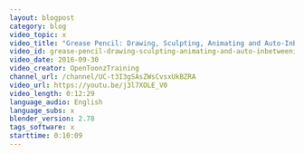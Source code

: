 ```yaml
---
layout: blogpost
category: blog
video_topic: x
video_title: "Grease Pencil: Drawing, Sculpting, Animating and Auto-InBetweening"
video_id: grease-pencil-drawing-sculpting-animating-and-auto-inbetweening
video_date: 2016-09-30
video_creator: OpenToonzTraining
channel_url: /channel/UC-t3I3gSAsZWsCvsxUkBZRA
video_url: https://youtu.be/j3l7XOLE_V0
video_length: 0:12:29
language_audio: English
language_subs: x
blender_version: 2.78
tags_software: x
starttime: 0:10:09
---
```

